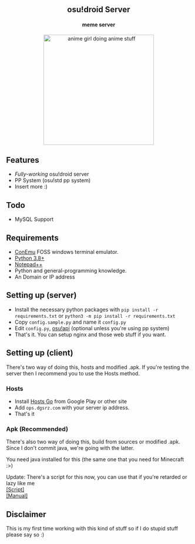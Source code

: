 <h2 align="center">
	osu!droid Server
</h2>

<h4 align="center">
	meme server
</h4>

<p align="center">
	<img height=300 src="https://files.catbox.moe/1jhzz0.jpg" alt="anime girl doing anime stuff">
</p>


## Features
* _Fully-working_ osu!droid server
* PP System (osu!std pp system)
* Insert more :)

## Todo
* MySQL Support

## Requirements
* [ConEmu](https://conemu.github.io/) FOSS windows terminal emulator.
* [Python 3.8+](https://www.python.org/downloads/release/python-386/)
* [Notepad++](https://notepad-plus-plus.org/downloads/)
* Python and general-programming knowledge.
* An Domain or IP address

## Setting up (server)
* Install the necessary python packages with `pip install -r requirements.txt` or `python3 -m pip install -r requirements.txt`
* Copy `config.sample.py` and name it `config.py`
* Edit `config.py`, [osu!api](https://old.ppy.sh/p/api) (optional unless you're using pp system)
* That's it. You can setup nginx and those web stuff if you want.

## Setting up (client)
There's two way of doing this, hosts and modified .apk.
If you're testing the server then I recommend you to use the Hosts method.

### Hosts
* Install [Hosts Go](https://play.google.com/store/apps/details?id=dns.hosts.server.change&hl=en&gl=US) from Google Play or other site
* Add `ops.dgsrz.com` with your server ip address.
* That's it

### Apk (Recommended)
There's also two way of doing this, build from sources or modified .apk.<br/>
Since I don't commit java, we're going with the latter.

You need java installed for this (the same one that you need for Minecraft :>)

Update: There's a script for this now, you can use that if you're retarded or lazy like me <br/>
[[Script]](https://github.com/FireRedz/osudroid-patch) <br/>
[[Manual]](https://github.com/FireRedz/osudroid-patch/blob/master/old.md)



## Disclaimer
This is my first time working with this kind of stuff so if I do stupid stuff please say so :)


